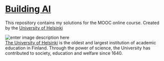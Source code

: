 # [Building AI](https://buildingai.elementsofai.com/)

This repository contains my solutions for the MOOC online course.
Created by the [University of Helsinki](https://java-programming.mooc.fi)  
  

   ![enter image description here](https://buildingai.elementsofai.com/illustrations/logos/university-logo.svg)  
[The University of Helsinki](https://www.helsinki.fi/) is the oldest and largest institution of academic education in Finland. Through the power of science, the University has contributed to society, education and welfare since 1640.
